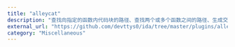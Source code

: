 ```yaml
---
title: "alleycat"
description: "查找向指定的函数内代码块的路径、查找两个或多个函数之间的路径、生成交互式调用图、可编程"
external_url: "https://github.com/devttys0/ida/tree/master/plugins/alleycat"
category: "Miscellaneous"
---
```

